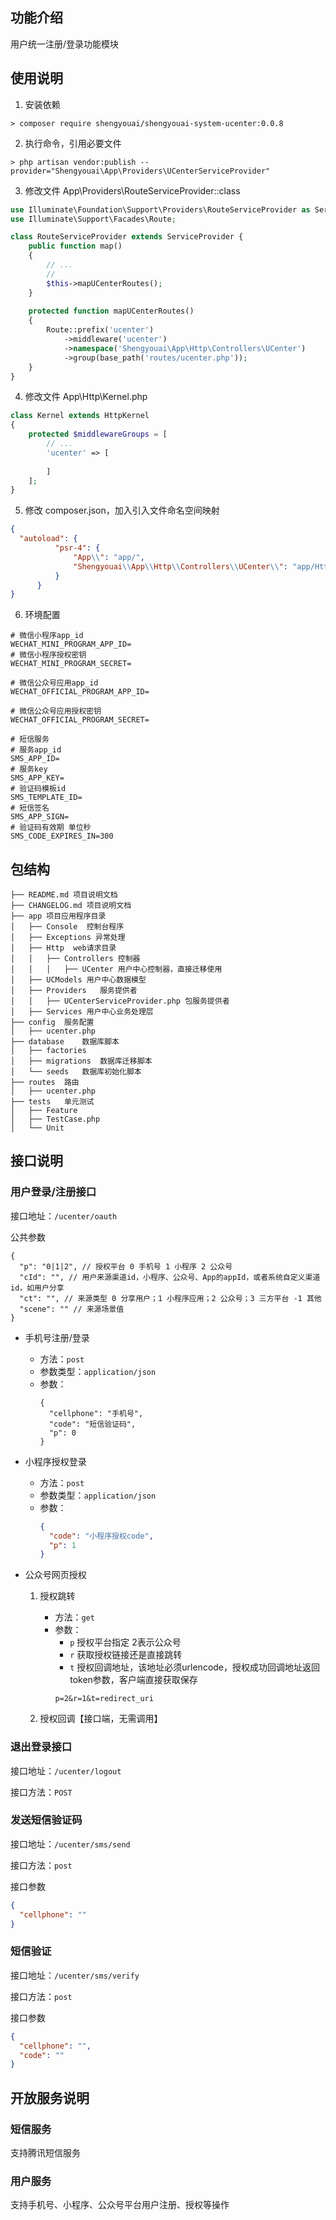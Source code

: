 ## 功能介绍

用户统一注册/登录功能模块

## 使用说明

1. 安装依赖

```shell script
> composer require shengyouai/shengyouai-system-ucenter:0.0.8
```

2. 执行命令，引用必要文件

```shell script
> php artisan vendor:publish --provider="Shengyouai\App\Providers\UCenterServiceProvider"
```

3. 修改文件 App\Providers\RouteServiceProvider::class

```php
use Illuminate\Foundation\Support\Providers\RouteServiceProvider as ServiceProvider;
use Illuminate\Support\Facades\Route;

class RouteServiceProvider extends ServiceProvider {
    public function map()
    {
        // ...
        //
        $this->mapUCenterRoutes();
    }
    
    protected function mapUCenterRoutes()
    {
        Route::prefix('ucenter')
            ->middleware('ucenter')
            ->namespace('Shengyouai\App\Http\Controllers\UCenter')
            ->group(base_path('routes/ucenter.php'));
    }
}
```

4. 修改文件 App\Http\Kernel.php
```php
class Kernel extends HttpKernel
{
    protected $middlewareGroups = [
        // ...
        'ucenter' => [
                
        ]
    ];
}
```

5. 修改 composer.json，加入引入文件命名空间映射

```json
{
  "autoload": {
          "psr-4": {
              "App\\": "app/",
              "Shengyouai\\App\\Http\\Controllers\\UCenter\\": "app/Http/Controllers/UCenter/"
          }
      }
}
```

6. 环境配置

```
# 微信小程序app_id
WECHAT_MINI_PROGRAM_APP_ID=
# 微信小程序授权密钥
WECHAT_MINI_PROGRAM_SECRET=

# 微信公众号应用app_id
WECHAT_OFFICIAL_PROGRAM_APP_ID=

# 微信公众号应用授权密钥
WECHAT_OFFICIAL_PROGRAM_SECRET=

# 短信服务
# 服务app_id
SMS_APP_ID=
# 服务key
SMS_APP_KEY=
# 验证码模板id
SMS_TEMPLATE_ID=
# 短信签名
SMS_APP_SIGN=
# 验证码有效期 单位秒
SMS_CODE_EXPIRES_IN=300
```

## 包结构

```$xslt
├── README.md 项目说明文档
├── CHANGELOG.md 项目说明文档
├── app 项目应用程序目录
│   ├── Console  控制台程序
│   ├── Exceptions 异常处理
│   ├── Http  web请求目录
│   │   ├── Controllers 控制器
│   │   │   ├── UCenter 用户中心控制器，直接迁移使用
│   ├── UCModels 用户中心数据模型
│   ├── Providers   服务提供者
│   │   ├── UCenterServiceProvider.php 包服务提供者
│   ├── Services 用户中心业务处理层
├── config  服务配置
│   ├── ucenter.php
├── database    数据库脚本
│   ├── factories
│   ├── migrations  数据库迁移脚本
│   └── seeds   数据库初始化脚本
├── routes  路由
│   ├── ucenter.php
├── tests   单元测试
│   ├── Feature
│   ├── TestCase.php
│   └── Unit
```

## 接口说明

### 用户登录/注册接口

接口地址：`/ucenter/oauth`

公共参数
```json5
{
  "p": "0|1|2", // 授权平台 0 手机号 1 小程序 2 公众号
  "cId": "", // 用户来源渠道id，小程序、公众号、App的appId，或者系统自定义渠道id，如用户分享
  "ct": "", // 来源类型 0 分享用户；1 小程序应用；2 公众号；3 三方平台 -1 其他 
  "scene": "" // 来源场景值
}
```

- 手机号注册/登录

    - 方法：`post`
    - 参数类型：`application/json`
    - 参数：
        ```json5
        {
          "cellphone": "手机号",
          "code": "短信验证码",
          "p": 0
        }
        ```
      
- 小程序授权登录

    - 方法：`post`
    - 参数类型：`application/json`
    - 参数：
        ```json
        {
          "code": "小程序授权code",
          "p": 1
        }
        ```
      
- 公众号网页授权

    1. 授权跳转

        - 方法：`get`
        - 参数：
            - `p` 授权平台指定 2表示公众号
            - `r` 获取授权链接还是直接跳转
            - `t` 授权回调地址，该地址必须urlencode，授权成功回调地址返回token参数，客户端直接获取保存
            ```
            p=2&r=1&t=redirect_uri
            ```
    2. 授权回调【接口端，无需调用】
   

### 退出登录接口

接口地址：`/ucenter/logout`

接口方法：`POST`

### 发送短信验证码

接口地址：`/ucenter/sms/send`

接口方法：`post`

接口参数

```json
{
  "cellphone": ""
}
```

### 短信验证

接口地址：`/ucenter/sms/verify`

接口方法：`post`

接口参数

```json
{
  "cellphone": "",
  "code": ""
}
```

## 开放服务说明

### 短信服务

支持腾讯短信服务

### 用户服务

支持手机号、小程序、公众号平台用户注册、授权等操作


